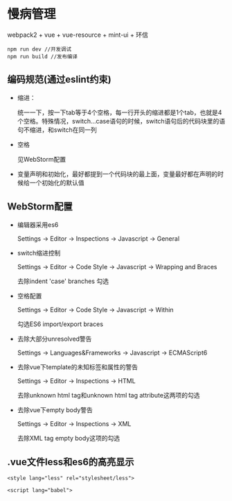 # 慢病管理

webpack2 + vue + vue-resource + mint-ui + 环信

```
npm run dev //开发调试
npm run build //发布编译
```

## 编码规范(通过eslint约束)

* 缩进：

    统一一下，按一下tab等于4个空格，每一行开头的缩进都是1个tab，也就是4个空格。特殊情况，switch...case语句的时候，switch语句后的代码块里的语句不缩进，和switch在同一列

* 空格

    见WebStorm配置
    
* 变量声明和初始化，最好都提到一个代码块的最上面，变量最好都在声明的时候给一个初始化的默认值
    


## WebStorm配置

* 编辑器采用es6

    Settings -> Editor -> Inspections -> Javascript -> General
 
* switch缩进控制

    Settings -> Editor -> Code Style -> Javascript -> Wrapping and Braces
    
    去除indent 'case' branches 勾选
    
* 空格配置

    Settings -> Editor -> Code Style -> Javascript -> Within
    
    勾选ES6 import/export braces

* 去除大部分unresolved警告

    Settings -> Languages&Frameworks -> Javascript -> ECMAScript6
    
* 去除vue下template的未知标签和属性的警告 
   
   Settings -> Editor -> Inspections -> HTML
       
   去除unknown html tag和unknown html tag attribute这两项的勾选
   
* 去除vue下empty body警告
  
  Settings -> Editor -> Inspections -> XML
      
  去除XML tag empty body这项的勾选
  
 ## .vue文件less和es6的高亮显示

```     
<style lang="less" rel="stylesheet/less">

<script lang="babel">
```
        

